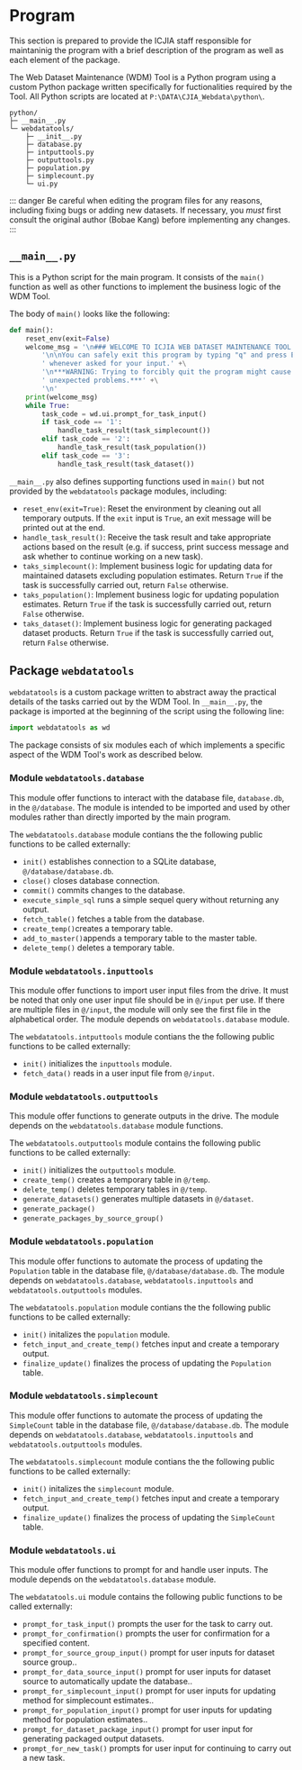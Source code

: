 # Program
This section is prepared to provide the ICJIA staff responsible for maintaninig the program with a brief description of the program as well as each element of the package.

The Web Dataset Maintenance (WDM) Tool is a Python program using a custom Python package written specifically for fuctionalities required by the Tool. All Python scripts are located at `P:\DATA\CJIA_Webdata\python\`.

```
python/
├─ __main__.py
└─ webdatatools/
    ├─ __init__.py
    ├─ database.py
    ├─ intputtools.py
    ├─ outputtools.py
    ├─ population.py
    ├─ simplecount.py
    └─ ui.py
```

::: danger
Be careful when editing the program files for any reasons, including fixing bugs or adding new datasets. If necessary, you *must* first consult the original author (Bobae Kang) before implementing any changes.
:::

## `__main__.py`

This is a Python script for the main program. It consists of the `main()` function as well as other functions to implement the business logic of the WDM Tool.

The body of `main()` looks like the following:

```python
def main():
    reset_env(exit=False)
    welcome_msg = '\n### WELCOME TO ICJIA WEB DATASET MAINTENANCE TOOL ###' +\
        '\n\nYou can safely exit this program by typing "q" and press Enter' +\
        ' whenever asked for your input.' +\
        '\n***WARNING: Trying to forcibly quit the program might cause' +\
        ' unexpected problems.***' +\
        '\n'
    print(welcome_msg)
    while True:
        task_code = wd.ui.prompt_for_task_input()
        if task_code == '1':
            handle_task_result(task_simplecount())
        elif task_code == '2':
            handle_task_result(task_population())
        elif task_code == '3':
            handle_task_result(task_dataset())
```

`__main__.py` also defines supporting functions used in `main()` but not provided by the `webdatatools` package modules, including:

* `reset_env(exit=True)`: Reset the environment by cleaning out all temporary outputs. If the `exit` input is `True`, an exit message will be printed out at the end.
* `handle_task_result()`: Receive the task result and take appropriate actions based on the result (e.g. if success, print success message and ask whether to continue working on a new task).
* `taks_simplecount()`: Implement business logic for updating data for maintained datasets excluding population estimates. Return `True` if the task is successfully carried out, return `False` otherwise.
* `taks_population()`: Implement business logic for updating population estimates. Return `True` if the task is successfully carried out, return `False` otherwise.
* `taks_dataset()`: Implement business logic for generating packaged dataset products. Return `True` if the task is successfully carried out, return `False` otherwise.

## Package `webdatatools`
`webdatatools` is a custom package written to abstract away the practical details of the tasks carried out by the WDM Tool. In `__main__.py`, the package is imported at the beginning of the script using the following line:

```python
import webdatatools as wd
```

The package consists of six modules each of which implements a specific aspect of the WDM Tool's work as described below.

### Module `webdatatools.database`
This module offer functions to interact with the database file, `database.db`,
in the `@/database`. The module is intended to be imported and used by other
modules rather than directly imported by the main program.

The `webdatatools.database` module contians the the following public functions to be called externally:

* `init()` establishes connection to a SQLite database, `@/database/database.db`.
* `close()` closes database connection.
* `commit()` commits changes to the database.
* `execute_simple_sql` runs a simple sequel query without returning any output.
* `fetch_table()` fetches a table from the database.
* `create_temp()`creates a temporary table.
* `add_to_master()`appends a temporary table to the master table.
* `delete_temp()` deletes a temporary table.

### Module `webdatatools.inputtools`
This module offer functions to import user input files from the drive.
It must be noted that only one user input file should be in `@/input`
per use. If there are multiple files in `@/input`, the module will only see
the first file in the alphabetical order. The module depends on `webdatatools.database` module. 

The `webdatatools.intputtools` module contians the the following public functions to be called externally:

* `init()` initializes the `inputtools` module.
* `fetch_data()` reads in a user input file from `@/input`.

### Module `webdatatools.outputtools`
This module offer functions to generate outputs in the drive. The module depends on the `webdatatools.database` module functions.

The `webdatatools.outputtools` module contains the following public functions to be called externally:

* `init()` initializes the `outputtools` module.
* `create_temp()` creates a temporary table in `@/temp`.
* `delete_temp()` deletes temporary tables in `@/temp`.
* `generate_datasets()` generates multiple datasets in `@/dataset`.
* `generate_package()`
* `generate_packages_by_source_group()`

### Module `webdatatools.population` 
This module offer functions to automate the process of updating
the `Population` table in the database file, `@/database/database.db`. The module depends on `webdatatools.database`, `webdatatools.inputtools` and `webdatatools.outputtools` modules.

The `webdatatools.population` module contians the the following public functions to be called externally:

* `init()` initalizes the `population` module.
* `fetch_input_and_create_temp()` fetches input and create a temporary output.
* `finalize_update()` finalizes the process of updating the `Population` table.

### Module `webdatatools.simplecount`
This module offer functions to automate the process of updating
the `SimpleCount` table in the database file, `@/database/database.db`. The module depends on `webdatatools.database`, `webdatatools.inputtools` and `webdatatools.outputtools` modules.

The `webdatatools.simplecount` module contians the the following public functions to be called externally:

* `init()` initalizes the `simplecount` module.
* `fetch_input_and_create_temp()` fetches input and create a temporary output.
* `finalize_update()` finalizes the process of updating the `SimpleCount` table.

### Module `webdatatools.ui`
This module offer functions to prompt for and handle user inputs. The module depends on the `webdatatools.database` module.

The `webdatatools.ui` module contains the following public functions to be called externally:

* `prompt_for_task_input()` prompts the user for the task to carry out. 
* `prompt_for_confirmation()` prompts the user for confirmation for a specified content.
* `prompt_for_source_group_input()` prompt for user inputs for dataset source group..
* `prompt_for_data_source_input()` prompt for user inputs for dataset source to automatically update the database..
* `prompt_for_simplecount_input()` prompt for user inputs for updating method for simplecount estimates..
* `prompt_for_population_input()` prompt for user inputs for updating method for population estimates..
* `prompt_for_dataset_package_input()` prompt for user input for generating packaged output datasets.
* `prompt_for_new_task()` prompts for user input for continuing to carry out a new task.